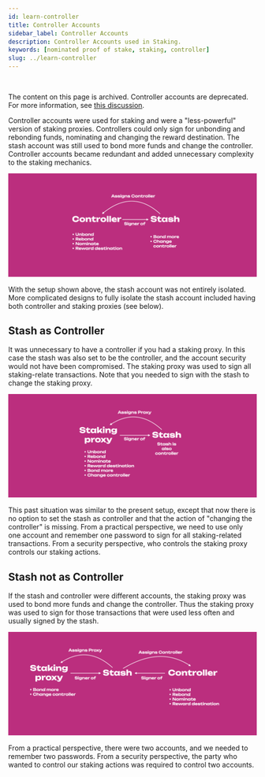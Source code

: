 ```yaml
---
id: learn-controller
title: Controller Accounts
sidebar_label: Controller Accounts
description: Controller Accounts used in Staking.
keywords: [nominated proof of stake, staking, controller]
slug: ../learn-controller
---
```


<div className="sticky"> 
<br />

The content on this page is archived. Controller accounts are deprecated. For more information, see
[this discussion](https://forum.polkadot.network/t/staking-controller-deprecation-plan-staking-ui-leads-comms/2748).

</div>

Controller accounts were used for staking and were a "less-powerful" version of staking proxies.
Controllers could only sign for unbonding and rebonding funds, nominating and changing the reward
destination. The stash account was still used to bond more funds and change the controller.
Controller accounts became redundant and added unnecessary complexity to the staking mechanics.

![controller-accounts](../../assets/stash-controller.png)

With the setup shown above, the stash account was not entirely isolated. More complicated designs to
fully isolate the stash account included having both controller and staking proxies (see below).

## Stash as Controller

It was unnecessary to have a controller if you had a staking proxy. In this case the stash was also
set to be the controller, and the account security would not have been compromised. The staking
proxy was used to sign all staking-relate transactions. Note that you needed to sign with the stash
to change the staking proxy.

![stash-as-controller](../../assets/stash-as-controller.png)

This past situation was similar to the present setup, except that now there is no option to set the
stash as controller and that the action of "changing the controller" is missing. From a practical
perspective, we need to use only one account and remember one password to sign for all
staking-related transactions. From a security perspective, who controls the staking proxy controls
our staking actions.

## Stash not as Controller

If the stash and controller were different accounts, the staking proxy was used to bond more funds
and change the controller. Thus the staking proxy was used to sign for those transactions that were
used less often and usually signed by the stash.

![stash-not-as-controller](../../assets/stash-not-as-controller.png)

From a practical perspective, there were two accounts, and we needed to remember two passwords. From
a security perspective, the party who wanted to control our staking actions was required to control
two accounts.
